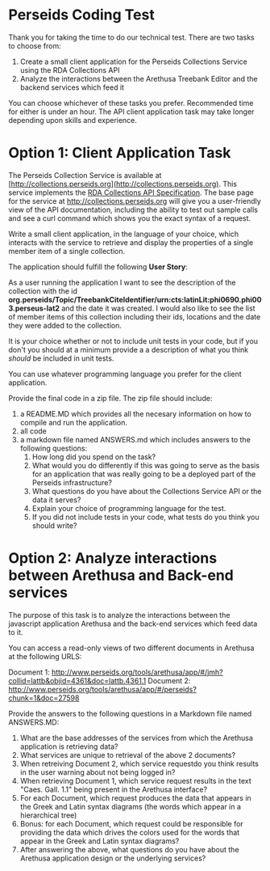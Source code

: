 Perseids Coding Test
===================

Thank you for taking the time to do our technical test. There are two tasks to choose from:

1. Create a small client application for the Perseids Collections Service using the RDA Collections API
2. Analyze the interactions between the Arethusa Treebank Editor and the backend services which feed it

You can choose whichever of these tasks you prefer. Recommended time for either is under an hour. The API client application task may take longer depending upon skills and experience.


Option 1: Client Application Task
=================================

The Perseids Collection Service is available at [http://collections.perseids.org](http://collections.perseids.org).  This service implements the [RDA Collections API Specification](https://github.com/RDACollectionsWG/specification). The base page for the service at http://collections.perseids.org will give you a user-friendly view of the API documentation, including the ability to test out sample calls and see a curl command which shows you the exact syntax of a request.

Write a small client application, in the language of your choice, which interacts with the service to retrieve and display the properties of a single member item of a single collection.

The application should fulfill the following __User Story__:

As a user running the application I want to see the description of the collection with the id __org.perseids/Topic/TreebankCiteIdentifier/urn:cts:latinLit:phi0690.phi003.perseus-lat2__ and the date it was created. I would also like to see the list of member items of this collection including their ids, locations and the date they were added to the collection.

It is your choice whether or not to include unit tests in your code, but if you don't you should at a minimum provide a a description of what you think *should* be included in unit tests.

You can use whatever programming language you prefer for the client application. 

Provide the final code in a zip file. The zip file should include:

1. a README.MD which provides all the necesary information on how to compile and run the application.
2. all code
3. a markdown file named ANSWERS.md which includes answers to the following questions:
   1. How long did you spend on the task? 
   2. What would you do differently if this was going to serve as the basis for an application that was really going to be a deployed part of the Perseids infrastructure?
   3. What questions do you have about the Collections Service API or the data it serves?
   4. Explain your choice of programming language for the test.
   5. If you did not include tests in your code, what tests do you think you should write?
   
Option 2: Analyze interactions between Arethusa and Back-end services
=====================================================================

The purpose of this task is to analyze the interactions between the javascript application Arethusa and the back-end services which feed data to it.

You can access a read-only views of two different documents in Arethusa at the following URLS:

Document 1: http://www.perseids.org/tools/arethusa/app/#/jmh?collid=lattb&objid=4361&doc=lattb.4361.1
Document 2: http://www.perseids.org/tools/arethusa/app/#/perseids?chunk=1&doc=27598

Provide the answers to the following questions in a Markdown file named ANSWERS.MD:

1. What are the base addresses of the services from which the Arethusa application is retrieving data?
2. What services are unique to retrieval of the above 2 documents?
3. When retreiving Document 2, which service requestdo you think results in the user warning about not being logged in?
4. When retrieving Document 1, which service request results in the text "Caes. Gall. 1.1" being present in the Arethusa interface?
5. For each Document, which request produces the data that appears in the Greek and Latin syntax diagrams (the words which appear in a hierarchical tree)
6. Bonus: for each Document, which request could be responsible for providing the data which drives the colors used for the words that appear in the Greek and Latin syntax diagrams?
7. After answering the above, what questions do you have about the Arethusa application design or the underlying services?






   






